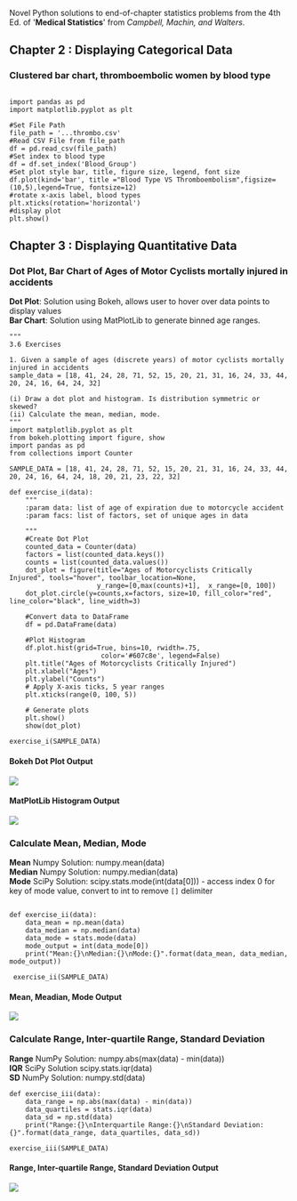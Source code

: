 Novel Python solutions to end-of-chapter statistics problems from the 4th Ed. of '**Medical Statistics**' from *Campbell, Machin, and Walters*. 

## Chapter 2 : Displaying Categorical Data    
### Clustered bar chart, thromboembolic women by blood type    
```Python3

import pandas as pd
import matplotlib.pyplot as plt

#Set File Path
file_path = '...thrombo.csv'
#Read CSV File from file_path
df = pd.read_csv(file_path)
#Set index to blood type
df = df.set_index('Blood_Group')
#Set plot style bar, title, figure size, legend, font size
df.plot(kind='bar', title ="Blood Type VS Thromboembolism",figsize=(10,5),legend=True, fontsize=12)
#rotate x-axis label, blood types
plt.xticks(rotation='horizontal')
#display plot
plt.show()
```
## Chapter 3 : Displaying Quantitative Data    
### Dot Plot, Bar Chart of Ages of Motor Cyclists mortally injured in accidents    
**Dot Plot**: Solution using Bokeh, allows user to hover over data points to display values    
**Bar Chart**: Solution using MatPlotLib to generate binned age ranges.     
```Python3
"""
3.6 Exercises

1. Given a sample of ages (discrete years) of motor cyclists mortally injured in accidents
sample_data = [18, 41, 24, 28, 71, 52, 15, 20, 21, 31, 16, 24, 33, 44, 20, 24, 16, 64, 24, 32]

(i) Draw a dot plot and histogram. Is distribution symmetric or skewed?
(ii) Calculate the mean, median, mode.
"""
import matplotlib.pyplot as plt
from bokeh.plotting import figure, show
import pandas as pd
from collections import Counter

SAMPLE_DATA = [18, 41, 24, 28, 71, 52, 15, 20, 21, 31, 16, 24, 33, 44, 20, 24, 16, 64, 24, 18, 20, 21, 23, 22, 32]

def exercise_i(data):
    """
    :param data: list of age of expiration due to motorcycle accident
    :param facs: list of factors, set of unique ages in data

    """
    #Create Dot Plot
    counted_data = Counter(data)
    factors = list(counted_data.keys())
    counts = list(counted_data.values())
    dot_plot = figure(title="Ages of Motorcyclists Critically Injured", tools="hover", toolbar_location=None,
                      y_range=[0,max(counts)+1],  x_range=[0, 100])
    dot_plot.circle(y=counts,x=factors, size=10, fill_color="red", line_color="black", line_width=3)

    #Convert data to DataFrame
    df = pd.DataFrame(data)

    #Plot Histogram
    df.plot.hist(grid=True, bins=10, rwidth=.75,
                       color='#607c8e', legend=False)
    plt.title("Ages of Motorcyclists Critically Injured")
    plt.xlabel("Ages")
    plt.ylabel("Counts")
    # Apply X-axis ticks, 5 year ranges
    plt.xticks(range(0, 100, 5))

    # Generate plots
    plt.show()
    show(dot_plot)

exercise_i(SAMPLE_DATA)
```
#### Bokeh Dot Plot Output    
<img src="https://github.com/ajh1143/MedicalStatistics/blob/master/Chapter3/Images/e_i_bokeh.png" class="inline"/><br>
#### MatPlotLib Histogram Output    
<img src="https://github.com/ajh1143/MedicalStatistics/blob/master/Chapter3/Images/e_i_hist.png" class="inline"/><br>

### Calculate Mean, Median, Mode    
**Mean** Numpy Solution: numpy.mean(data)    
**Median** Numpy Solution: numpy.median(data)    
**Mode** SciPy Solution: scipy.stats.mode(int(data[0])) - access index 0 for key of mode value, convert to int to remove `[]` delimiter
```Python3
    
def exercise_ii(data):
    data_mean = np.mean(data)
    data_median = np.median(data)
    data_mode = stats.mode(data)
    mode_output = int(data_mode[0])
    print("Mean:{}\nMedian:{}\nMode:{}".format(data_mean, data_median, mode_output))
 
 exercise_ii(SAMPLE_DATA)
 ```
 #### Mean, Meadian, Mode Output    
<img src="https://github.com/ajh1143/MedicalStatistics/blob/master/Chapter3/Images/e_ii.png" class="inline"/><br>

 ### Calculate Range, Inter-quartile Range, Standard Deviation    
 **Range** NumPy Solution: numpy.abs(max(data) - min(data))    
 **IQR** SciPy Solution scipy.stats.iqr(data)    
 **SD** NumPy Solution: numpy.std(data)    
```Python3
def exercise_iii(data):
    data_range = np.abs(max(data) - min(data))
    data_quartiles = stats.iqr(data)
    data_sd = np.std(data)
    print("Range:{}\nInterquartile Range:{}\nStandard Deviation:{}".format(data_range, data_quartiles, data_sd))

exercise_iii(SAMPLE_DATA)
```
 ####  Range, Inter-quartile Range, Standard Deviation Output  
<img src="https://github.com/ajh1143/MedicalStatistics/blob/master/Chapter3/Images/e_iii.png" class="inline"/><br>
